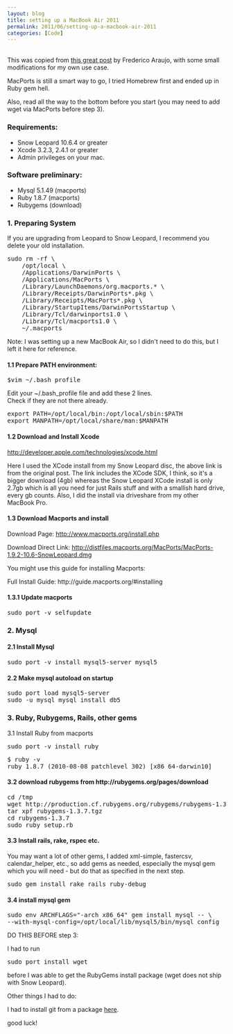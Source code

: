 ```yaml
---
layout: blog
title: setting up a MacBook Air 2011
permalink: 2011/06/setting-up-a-macbook-air-2011
categories: [Code]
---
```


<br>This was copied from <a href="http://www.frederico-araujo.com/2010/08/19/installing-rails-enviroment-on-snow-leopard-with-macports-mysql-and-modrails-passenger/">this great post</a> by Frederico Araujo, with some small modifications for my own use case.

MacPorts is still a smart way to go, I tried Homebrew first and ended up in Ruby gem hell.

Also, read all the way to the bottom before you start (you may need to add wget via MacPorts before step 3).

<div class="textcontent">
<h3>Requirements:</h3> 
<ul> 
<li> Snow Leopard 10.6.4 or greater</li> 
<li> Xcode 3.2.3, 2.4.1 or greater</li> 
<li> Admin privileges on your mac.</li> 
</ul> 
<h3>Software preliminary:</h3> 
<ul> 
<li> Mysql 5.1.49 (macports)</li> 
<li> Ruby 1.8.7 (macports)</li> 
<li> Rubygems (download)</li> 
</ul> 
<h3>1. Preparing System</h3> 
<p>If you are upgrading from Leopard to Snow Leopard, I recommend you delete your old installation.</p> 
<pre class="command">sudo rm -rf \
    /opt/local \
    /Applications/DarwinPorts \
    /Applications/MacPorts \
    /Library/LaunchDaemons/org.macports.* \
    /Library/Receipts/DarwinPorts*.pkg \
    /Library/Receipts/MacPorts*.pkg \
    /Library/StartupItems/DarwinPortsStartup \
    /Library/Tcl/darwinports1.0 \
    /Library/Tcl/macports1.0 \
    ~/.macports
</pre>
Note: I was setting up a new MacBook Air, so I didn't need to do this, but I left it here for reference.

<h4>1.1 Prepare PATH environment:</h4> 
<pre class="command">$vim ~/.bash_profile
</pre> 
<p>Edit your ~/.bash_profile file and add these 2 lines.<br /> 
Check if they are not there already.</p> 
<pre>export PATH=/opt/local/bin:/opt/local/sbin:$PATH
export MANPATH=/opt/local/share/man:$MANPATH
</pre> 
<h4>1.2 Download and Install Xcode</h4> 
<p><a href="http://developer.apple.com/technologies/xcode.html" onclick="javascript:_gaq.push(['_trackEvent','outbound-article','developer.apple.com/technologies/xcode.html']);">http://developer.apple.com/technologies/xcode.html</a><p>
Here I used the XCode install from my Snow Leopard disc, the above link is from the original post. The link includes the XCode SDK, I think, so it's a bigger download (4gb) whereas the Snow Leopard XCode install is only 2.7gb which is all you need for just Rails stuff and with a smallish hard drive, every gb counts. Also, I did the install via driveshare from my other MacBook Pro.</p>
</p> 
<h4>1.3 Download Macports and install</h4> 
<p>Download Page: <a href="http://www.macports.org/install.php" onclick="javascript:_gaq.push(['_trackEvent','outbound-article','www.macports.org/install.php']);">http://www.macports.org/install.php</a></p> 
<p>Download Direct Link: <a href="http://distfiles.macports.org/MacPorts/MacPorts-1.9.2-10.6-SnowLeopard.dmg" onclick="javascript:_gaq.push(['_trackEvent','outbound-article','distfiles.macports.org/MacPorts/MacPorts-1.9.2-10.6-SnowLeopard.dmg']);">http://distfiles.macports.org/MacPorts/MacPorts-1.9.2-10.6-SnowLeopard.dmg</a></p> 
<p>You might use this guide for installing Macports:</p> 
<p>Full Install Guide: http://guide.macports.org/#installing</p> 
<h4>1.3.1 Update macports</h4> 
<pre class="command">sudo port -v selfupdate</pre> 
<h3>2. Mysql</h3> 
<h4>2.1 Install Mysql</h4> 
<pre class="command">sudo port -v install mysql5-server mysql5</pre> 
<h4>2.2 Make mysql autoload on startup</h4> 
<pre class="command">sudo port load mysql5-server
sudo -u mysql mysql_install_db5
</pre> 
<h3>3. Ruby, Rubygems, Rails, other gems</h3> 
<p>3.1 Install Ruby from macports</p> 
<pre class="command">sudo port -v install ruby</pre> 
<pre class="command">$ ruby -v
ruby 1.8.7 (2010-08-08 patchlevel 302) [x86_64-darwin10]
</pre> 
<h4>3.2 download rubygems from http://rubygems.org/pages/download</h4> 
<pre class="command">cd /tmp
wget http://production.cf.rubygems.org/rubygems/rubygems-1.3.7.tgz
tar xpf rubygems-1.3.7.tgz
cd rubygems-1.3.7
sudo ruby setup.rb
</pre> 
<h4>3.3 Install rails, rake, rspec etc.</h4> 
You may want a lot of other gems, I added xml-simple, fastercsv, calendar_helper, etc., so add gems as needed, especially the mysql gem which you will need - but do that as specified in the next step.
<pre class="command">sudo gem install rake rails ruby-debug</pre>
<h4>3.4 install mysql gem</h4> 
<pre class="command">sudo env ARCHFLAGS="-arch x86_64" gem install mysql -- \ 
--with-mysql-config=/opt/local/lib/mysql5/bin/mysql_config
</pre>

DO THIS BEFORE step 3:

I had to run
<pre>sudo port install wget</pre>

before I was able to get the RubyGems install package (wget does not ship with Snow Leopard).

Other things I had to do:
<p>I had to install git from a package <a href="http://code.google.com/p/git-osx-installer/">here</a>.</p>

good luck!

</div>
